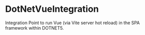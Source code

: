 # DotNetVueIntegration
Integration Point to run Vue (via Vite server hot reload) in the SPA framework within DOTNET5.
